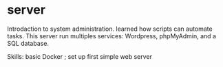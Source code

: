 # server
Introdaction to system administration. learned how scripts can automate tasks. This server run multiples services: Wordpress, phpMyAdmin, and a SQL database.

Skills: basic Docker ; set up first simple web server
